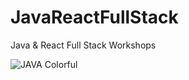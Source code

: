 # JavaReactFullStack
Java &amp; React Full Stack Workshops

![JAVA Colorful](https://github.com/bedirhanbalci/JavaReactFullStack/assets/61194064/2811691a-4ca5-4e4f-8dc7-2e6f6de037e4)
